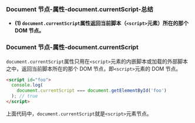 ### Document 节点-属性-document.currentScript-总结

- **(1) `document.currentScript`属性返回当前脚本（`<script>`元素）所在的那个 DOM 节点。**

### Document 节点-属性-document.currentScript

`document.currentScript`属性只用在`<script>`元素的内嵌脚本或加载的外部脚本之中，返回当前脚本所在的那个 DOM 节点，即`<script>`元素的 DOM 节点。

```html
<script id="foo">
  console.log(
    document.currentScript === document.getElementById('foo')
  ); // true
</script>
```

上面代码中，`document.currentScript`就是`<script>`元素节点。
